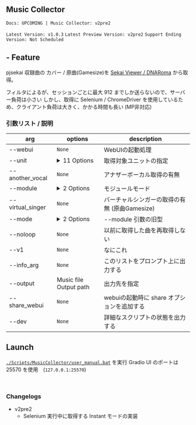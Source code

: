 ## Music Collector

`Docs: UPCOMING | Music Collector: v2pre2`

`Latest Version: v1.0.3`
`Latest Preview Version: v2pre2`
`Support Ending Version: Not Scheduled`


## - Feature

pjsekai 収録曲の カバー / 原曲(Gamesize)を [Sekai Viewer / DNARoma](https://sekai.best) から取得。

フィルタによるが、セッションごとに最大 912 までしか送らないので、サーバー負荷は小さい
しかし、取得に Selenium / ChromeDriver を使用しているため、クライアント負荷は大きく、かかる時間も長い (MP非対応)

### 引数リスト / 説明
| arg | options | description |
| --- | --- | --- |
| --webui | `None` | WebUIの起動処理 |
| --unit | <details><summary>11 Options</summary>[*, leo/need, more more jump!, nightcode at 25ji, wonderlands×showtime, vivid bad squad, leo2, 25, mmj, vvbs, dasyo]</details> | 取得対象ユニットの指定 |
| --another_vocal | `None` | アナザーボーカル取得の有無 |
| --module | <details><summary>2 Options</summary>[v2, v1]</details> | モジュールモード |
| --virtual_singer | `None` | バーチャルシンガーの取得の有無 (原曲Gamesize) |
| --mode | <details><summary>2 Options</summary>[legacy, instant]</details> | --module 引数の旧型 |
| --noloop | `None` | 以前に取得した曲を再取得しない |
| --v1 | `None` | なにこれ |
| --info_arg | `None` | このリストをプロンプト上に出力する |
| --output | Music file Output path | 出力先を指定 |
| --share_webui | `None` | webuiの起動時に share オプションを追加する |
| --dev | `None` | 詳細なスクリプトの状態を出力する |



## Launch

[`./Scripts/MusicCollector/user_manual.bat`](/Scripts/MusicCollector/dev.bat) を実行
Gradio UI のポートは 25570 を使用　(`127.0.0.1:25570`)

<br>

### Changelogs

- v2pre2
  - Selenium 実行中に取得する Instant モードの実装
